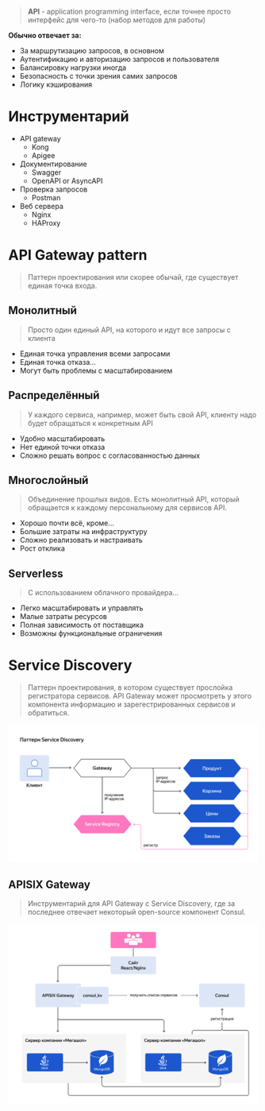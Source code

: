 > **API** - application programming interface, если точнее просто интерфейс для чего-то (набор методов для работы)

**Обычно отвечает за:**
* За маршрутизацию запросов, в основном
* Аутентификацию и авторизацию запросов и пользователя
* Балансировку нагрузки иногда
* Безопасность с точки зрения самих запросов
* Логику кэширования
# Инструментарий
* API gateway
	* Kong
	* Apigee
* Документирование
	* Swagger
	* OpenAPI or AsyncAPI
* Проверка запросов
	* Postman
* Веб сервера
	* Nginx
	* HAProxy
# API Gateway pattern
> Паттерн проектирования или скорее обычай, где существует единая точка входа.
## Монолитный
> Просто один единый API, на которого и идут все запросы с клиента
* Единая точка управления всеми запросами
* Единая точка отказа...
* Могут быть проблемы с масштабированием
## Распределённый
> У каждого сервиса, например, может быть свой API, клиенту надо будет обращаться к конкретным API
* Удобно масштабировать
* Нет единой точки отказа
* Сложно решать вопрос с согласованностью данных
## Многослойный
> Объединение прошлых видов. Есть монолитный API, который обращается к каждому персональному для сервисов API.
* Хорошо почти всё, кроме...
* Большие затраты на инфраструктуру
* Сложно реализовать и настраивать
* Рост отклика
## Serverless
> С использованием облачного провайдера...
* Легко масштабировать и управлять
* Малые затраты ресурсов
* Полная зависимость от поставщика
* Возможны функциональные ограничения
# Service Discovery
> Паттерн проектирования, в котором существует прослойка регистратора сервисов. 
> API Gateway может просмотреть у этого компонента информацию и зарегестрированных сервисов и обратиться.

![](image-storage/3_2_1721657376.png)
## APISIX Gateway
> Инструментарий для API Gateway с Service Discovery, где за последнее отвечает некоторый open-source компонент Consul.

![](image-storage/3_1721030837.png)